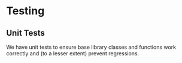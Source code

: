 # Testing

## Unit Tests

We have unit tests to ensure base library classes and functions work correctly
and (to a lesser extent) prevent regressions.
